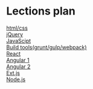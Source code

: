 # Lections plan
[html/css](./html-css/html-css.md)<br/>
[jQuery](./jquery/jquery.md)<br/>
[JavaScipt](./javasript/javasript.md)<br/>
[Build tools(grunt/gulp/webpack)](./build-tools/build-tools.md)<br/>
[React](./react/react.md)<br/>
[Angular 1](./angular/angular-1/angular-1.md)<br/>
[Angular 2](./angular/angular-2/angular-2.md)<br/>
[Ext.js](./ext-js/ext-js.md)<br/>
[Node.js](./node-js/node-js.md)<br/>
